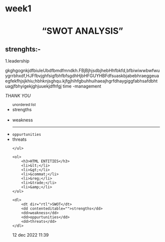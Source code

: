 # week1
<!DOCTYPE html>
<head>
</head>
<body>
    <h1><center><q>SWOT ANALYSIS</q></center></h1>
    <h2>strenghts:-</h2>
    <p>1.leadership</p>
    gkghgognkjdfbiuleUbdfbmdfmndkh.FBjBjhjsdbjhebHhfbkfd,bfbiwiwwbwfwuygrrbhxdf,HJFfbvjghfsigfbhfbfsgdhHjbHFGUYHBFdfsuaskbjabebhraeggeuaegfekfhjsjkhiu;hbhknjsghqu.kjfgjhihfgbuhhuihaeajhgrfdhaygiggfabhsafdbhtuagjfbhyigekjghjuuekjdfhfgj time&nbsp;-management
    <p><em>THANK YOU</em></p>
    <ul>
        <small>unordered list</small>
           <li>strengths</li>
           <br>
            <li>weakness</li>
            <hr>
            <li><code>oppurtunities</code></li>
            <li>threats</li>
        
    </ul>
    
    <ol>
        <h3>HTML ENTITIES</h3>
        <li>&lt;</li>
        <li>&gt;</li>
        <li>&commat;</li>
        <li>&reg;</li>
        <li>&trade;</li>
        <li>&amp;</li>
    </ol>

    <dl>
        <dt dir="rtl">SWOT</dt>
        <dd contenteditable="">strengths</dd>
        <dd>weakness</dd>
        <dd>oppurtunities</dd>
        <dd>threats</dd>
    </dl>
<time datetime="2022-12-01 11:39">12 dec 2022 11:39</time>
</body>
</html>
